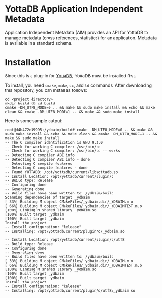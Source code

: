 # YottaDB Application Independent Metadata
Application Independent Metadata (AIM) provides an API for YottaDB to manage
metadata (cross references, statistics) for an application. Metadata is
available in a standard schema.

# Installation
Since this is a plug-in for [YottaDB](https://gitlab.com/YottaDB/DB/YDB),
YottaDB must be installed first.

To install, you need `cmake`, `make`, `cc`, and `ld` commands. After
downloading this repository, you can install as follows:

```
cd <project directory>
mkdir build && cd build
cmake -DM_UTF8_MODE=0 .. && make && sudo make install && echo && make clean && cmake -DM_UTF8_MODE=1 .. && make && sudo make install
```

Here is some sample output:
```
root@d4b472e59995:/ydbaim/build# cmake -DM_UTF8_MODE=0 .. && make && sudo make install && echo && make clean && cmake -DM_UTF8_MODE=1 .. && make && sudo make install
-- The C compiler identification is GNU 9.3.0
-- Check for working C compiler: /usr/bin/cc
-- Check for working C compiler: /usr/bin/cc -- works
-- Detecting C compiler ABI info
-- Detecting C compiler ABI info - done
-- Detecting C compile features
-- Detecting C compile features - done
-- Found YOTTADB: /opt/yottadb/current/libyottadb.so
-- Install Location: /opt/yottadb/current/plugin/o
-- Build type: Release
-- Configuring done
-- Generating done
-- Build files have been written to: /ydbaim/build
Scanning dependencies of target _ydbaim
[ 33%] Building M object CMakeFiles/_ydbaim.dir/_YDBAIM.m.o
[ 66%] Building M object CMakeFiles/_ydbaim.dir/_YDBAIMTEST.m.o
[100%] Linking M shared library _ydbaim.so
[100%] Built target _ydbaim
[100%] Built target _ydbaim
Install the project...
-- Install configuration: "Release"
-- Installing: /opt/yottadb/current/plugin/o/_ydbaim.so

-- Install Location: /opt/yottadb/current/plugin/o/utf8
-- Build type: Release
-- Configuring done
-- Generating done
-- Build files have been written to: /ydbaim/build
[ 33%] Building M object CMakeFiles/_ydbaim.dir/_YDBAIM.m.o
[ 66%] Building M object CMakeFiles/_ydbaim.dir/_YDBAIMTEST.m.o
[100%] Linking M shared library _ydbaim.so
[100%] Built target _ydbaim
[100%] Built target _ydbaim
Install the project...
-- Install configuration: "Release"
-- Installing: /opt/yottadb/current/plugin/o/utf8/_ydbaim.so
```
